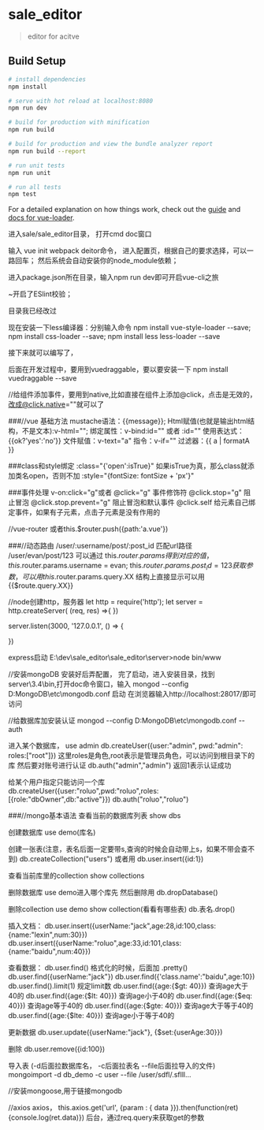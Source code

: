 # sale_editor

> editor for acitve

## Build Setup

``` bash
# install dependencies
npm install

# serve with hot reload at localhost:8080
npm run dev

# build for production with minification
npm run build

# build for production and view the bundle analyzer report
npm run build --report

# run unit tests
npm run unit

# run all tests
npm test
```

For a detailed explanation on how things work, check out the [guide](http://vuejs-templates.github.io/webpack/) and [docs for vue-loader](http://vuejs.github.io/vue-loader).

进入sale/sale_editor目录，
打开cmd doc窗口

输入 vue init webpack deitor命令，
进入配置页，根据自己的要求选择，可以一路回车；
然后系统会自动安装你的node_module依赖；


进入package.json所在目录，输入npm run dev即可开启vue-cli之旅

~开启了ESlint校验；

目录我已经改过

现在安装一下less编译器：分别输入命令
npm install vue-style-loader --save;
npm install css-loader --save;
npm install less less-loader --save

接下来就可以编写了，

后面在开发过程中，要用到vuedraggable，要以要安装一下
npm install vuedraggable --save

//给组件添加事件，要用到native,比如直接在组件上添加@click，点击是无效的，改成@click.native=""就可以了


###//vue 基础方法
mustache语法：{{message}};
Html赋值(也就是输出html结构，不是文本):v-html="";
绑定属性：v-bind:id="" 或者 :id=""
使用表达式： {{ok?'yes':'no'}}
文件赋值：v-text="a"
指令：v-if=""
过滤器：{{ a | formatA }}

###class和style绑定
:class="{'open':isTrue}" 如果isTrue为真，那么class就添加类名open，否则不加
:style="{fontSize: fontSize + 'px'}"

###事件处理
v-on:click="g"或者 @click="g"
事件修饰符
@click.stop="g"         阻止冒泡 
@click.stop.prevent="g" 阻止冒泡和默认事件
@click.self             给元素自己绑定事件，如果有子元素，点击子元素是没有作用的

//vue-router
<router-link></router-link>或者this.$router.push({path:'a.vue'})
<router-view></router-view>

###//动态路由
/user/:username/post/:post_id 匹配url路径 /user/evan/post/123
可以通过 this.$router.params得到对应的值，this.$router.params.username = evan; this.$router.params.post_id = 123
获取参数，可以用this.$router.params.query.XX 结构上直接显示可以用{{$route.query.XX}}

//node创建http，服务器
let http = require('http'); 
let server = http.createServer( (req, res) =>{
})

server.listen(3000, '127.0.0.1', () => {
    
})

express启动
E:\dev\sale_editor\sale_editor\server>node bin/www

//安装mongoDB
安装好后弄配置，
完了启动，进入安装目录，找到server\3.4\bin\,打开doc命令窗口，输入
mongod --config D:MongoDB\etc\mongodb.conf 启动 在浏览器输入http://localhost:28017/即可访问

//给数据库加安装认证
mongod --config D:MongoDB\etc\mongodb.conf --auth

进入某个数据库，
use admin
db.createUser({user:"admin", pwd:"admin": roles:["root"]})
这里roles是角色,root表示是管理员角色，可以访问到根目录下的库
然后要对账号进行认证
db.auth("admin","admin")
返回1表示认证成功

给某个用户指定只能访问一个库
db.createUser({user:"roluo",pwd:"roluo",roles:[{role:"dbOwner",db:"active"}})
db.auth("roluo","roluo")

###//mongo基本语法
查看当前的数据库列表
show dbs 

创建数据库
use demo(库名)

创建一张表(注意，表名后面一定要带s,查询的时候会自动带上s，如果不带会查不到)
db.createCollection("users")
或者用
db.user.insert({id:1})

查看当前库里的collection
show collections

删除数据库
use demo进入哪个库先
然后删除用
db.dropDatabase()

删除collection
use demo
show collection(看看有哪些表)
db.表名.drop()



插入文档：
db.user.insert({userName:"jack",age:28,id:100,class:{name:"lexin",num:30}})
db.user.insert({userName:"roluo",age:33,id:101,class:{name:"baidu",num:40}})

查看数据：
db.user.find() 格式化的时候，后面加 .pretty()
db.user.find({userName:"jack"})
db.user.find({'class.name':"baidu",age:10})
db.user.find().limit(1) 规定limit数
db.user.find({age:{$gt: 40}}) 查询age大于40的
db.user.find({age:{$lt: 40}}) 查询age小于40的
db.user.find({age:{$eq: 40}}) 查询age等于40的
db.user.find({age:{$gte: 40}}) 查询age大于等于40的
db.user.find({age:{$lte: 40}}) 查询age小于等于40的

更新数据
db.user.update({userName:"jack"}, {$set:{userAge:30}})

删除
db.user.remove({id:100})

导入表
(-d后面拉数据库名， -c后面拉表名 --file后面拉导入的文件)
mongoimport -d db_demo -c user --file /user/sdfl/.sflll...


//安装mongoose,用于链接mongodb

//axios
axios， this.axios.get('url', {param : { data }}).then(function(ret){console.log(ret.data)})
后台，通过req.query来获取get的参数











